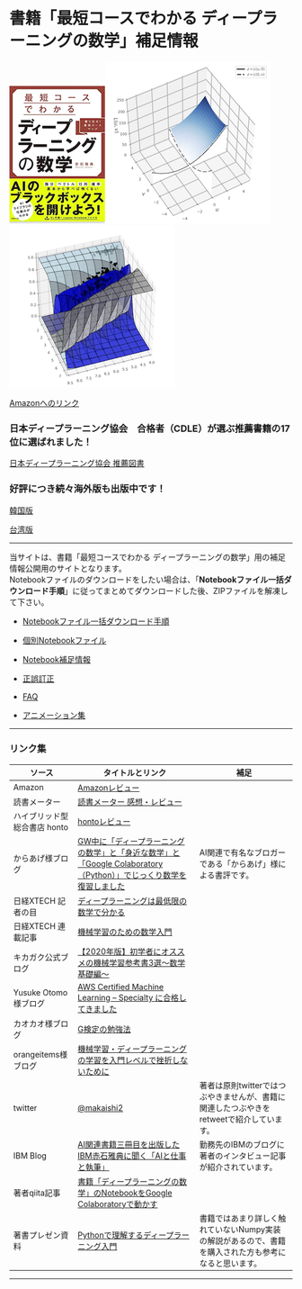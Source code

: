 # 書籍「最短コースでわかる ディープラーニングの数学」補足情報

![表紙](images/hyoshi.png)![fig04-04](images/fig04-04.png) ![fig09-22](images/fig09-22.png)
  
[Amazonへのリンク](https://www.amazon.co.jp/dp/4296102508/)

### 日本ディープラーニング協会　合格者（CDLE）が選ぶ推薦書籍の17位に選ばれました！

[日本ディープラーニング協会 推薦図書](https://www.jdla.org/recommendedbook/)


### 好評につき続々海外版も出版中です！

[韓国版](http://www.yes24.com/Product/Goods/89609761)

[台湾版](http://www.eslite.com/product.aspx?pgid=1001113882844739)

***

当サイトは、書籍「最短コースでわかる ディープラーニングの数学」用の補足情報公開用のサイトとなります。  
Notebookファイルのダウンロードをしたい場合は、「**Notebookファイル一括ダウンロード手順**」に従ってまとめてダウンロードした後、ZIPファイルを解凍して下さい。  

* [Notebookファイル一括ダウンロード手順](download.md)

* [個別Notebookファイル](notebooks.md)

* [Notebook補足情報](notebook-ref.md)

* [正誤訂正](errors.md)

* [FAQ](faqs.md)

* [アニメーション集](animations.md)


***
### リンク集

|ソース  |タイトルとリンク  |補足|
|---|---|---|
|Amazon|[Amazonレビュー](https://www.amazon.co.jp/product-reviews/4296102508/)||
|読書メーター|[読書メーター 感想・レビュー](https://bookmeter.com/books/13706684)||
|ハイブリッド型総合書店 honto|[hontoレビュー](https://honto.jp/netstore/pd-review_0629564342_191.html)||
|からあげ様ブログ|[GW中に「ディープラーニングの数学」と「身近な数学」と「Google Colaboratory（Python）」でじっくり数学を復習しました](https://karaage.hatenadiary.jp/entry/2019/05/08/073000)|AI関連で有名なブロガーである「からあげ」様による書評です。|
|日経XTECH 記者の目|[ディープラーニングは最低限の数学で分かる](https://tech.nikkeibp.co.jp/atcl/nxt/column/18/00138/041400268/)||
|日経XTECH 連載記事|[機械学習のための数学入門](https://tech.nikkeibp.co.jp/atcl/nxt/column/18/00816/)||
|キカガク公式ブログ|[【2020年版】初学者にオススメの機械学習参考書3選〜数学基礎編〜](https://blog.kikagaku.co.jp/2020/04/06/ai_math_books/)||
|Yusuke Otomo様ブログ|[AWS Certified Machine Learning – Specialty に合格してきました](https://yomon.hatenablog.com/entry/2019/05/awscertml)||
|カオカオ様ブログ|[G検定の勉強法](https://www.kaookaoo.com/gteststudymethod/)||
|orangeitems様ブログ|[機械学習・ディープラーニングの学習を入門レベルで挫折しないために](https://www.orangeitems.com/entry/2019/07/30/174944)||
|twitter|[@makaishi2](https://twitter.com/makaishi2)|著者は原則twitterではつぶやきませんが、書籍に関連したつぶやきをretweetで紹介しています。|
|IBM Blog|[AI関連書籍三冊目を出版したIBM赤石雅典に聞く「AIと仕事と執筆」](https://www.ibm.com/blogs/solutions/jp-ja/data_science_and_ai_akaishi-san/)|勤務先のIBMのブログに著者のインタビュー記事が紹介されています。|
|著者qiita記事|[書籍「ディープラーニングの数学」のNotebookをGoogle Colaboratoryで動かす](https://qiita.com/makaishi2/items/8a7f530ad9b18b1f0b61)||
|著書プレゼン資料|[Pythonで理解するディープラーニング入門](https://speakerdeck.com/makaishi2/pythondeli-jie-surudeipuraninguru-men) |書籍ではあまり詳しく触れていないNumpy実装の解説があるので、書籍を購入された方も参考になると思います。|


***
